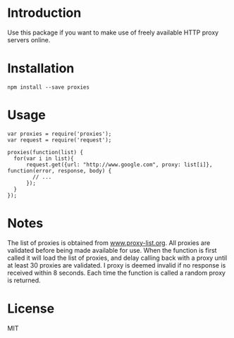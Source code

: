 # Introduction

Use this package if you want to make use of freely available HTTP proxy servers online.

# Installation

    npm install --save proxies

# Usage

    var proxies = require('proxies');
    var request = require('request');

    proxies(function(list) {
      for(var i in list){
          request.get({url: "http://www.google.com", proxy: list[i]}, function(error, response, body) {
            // ...
          });
      }
    });

# Notes

The list of proxies is obtained from www.proxy-list.org. All proxies are validated before being made available for use. When the function is first called it will load the list of proxies, and delay calling back with a proxy until at least 30 proxies are validated. I proxy is deemed invalid if no response is received within 8 seconds. Each time the function is called a random proxy is returned.

# License

MIT
